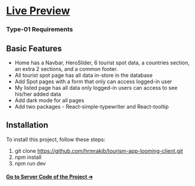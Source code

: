 # [Live Preview](https://tourism-app-looming.web.app/)

### Type-01 Requirements

## Basic Features
- Home has a Navbar, HeroSlider, 6 tourist spot data, a countries section, an extra 2 sections, and a common footer.
- All tourist spot page has all data in-store in the database
- Add Spot pages with a form that only can access logged-in user
- My listed page has all data only logged-in users can access to see his/her added data
- Add dark mode for all pages
- Add two packages - React-simple-typewriter  and  React-tooltip

## Installation
To install this project, follow these steps:
1. git clone https://github.com/hrmrakib/tourism-app-looming-client.git
2. npm install
3. npm run dev

#### [Go to Server Code of the Project ➜](https://github.com/hrmrakib/tourism-app-looming-server) 
